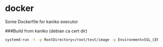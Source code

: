 # docker
Some Dockerfile for kaniko executor

###Build from kaniko (debian ca cert dir)
```bash
systemd-run -t -p RootDirectory=/root/test/image -p Environment=SSL_CERT_DIR=/kaniko/certs -p BindReadOnlyPaths=/etc/resolv.conf -p BindReadOnlyPaths=/etc/ssl/certs:/kaniko/certs /kaniko/executor --no-push --force --context git://github.com/badsysadm/docker --context-sub-path test --cleanup --tar-path /kaniko/test.tar.gz
```

